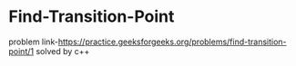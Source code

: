 # Find-Transition-Point
problem link-https://practice.geeksforgeeks.org/problems/find-transition-point/1 solved by c++
